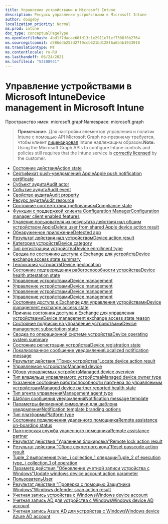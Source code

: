 ```yaml
---
title: Управление устройствами в Microsoft Intune
description: Ресурсы управления устройствами в Microsoft Intune
author: dougeby
localization_priority: Normal
ms.prod: intune
doc_type: conceptualPageType
ms.openlocfilehash: 4bd1f7dacae60fd13c1e2911e71ef7308f0b2764
ms.sourcegitcommit: d586ddb253d27f9ccb621bd128f6a6b4b1933918
ms.translationtype: MT
ms.contentlocale: ru-RU
ms.lasthandoff: 06/24/2021
ms.locfileid: "53108931"
---
```

# <a name="device-management-in-microsoft-intune"></a><span data-ttu-id="465b8-103">Управление устройствами в Microsoft Intune</span><span class="sxs-lookup"><span data-stu-id="465b8-103">Device management in Microsoft Intune</span></span>

<span data-ttu-id="465b8-104">Пространство имен: microsoft.graph</span><span class="sxs-lookup"><span data-stu-id="465b8-104">Namespace: microsoft.graph</span></span>

> <span data-ttu-id="465b8-105">**Примечание.** Для настройки элементов управления и политик Intune с помощью API Microsoft Graph по-прежнему требуется, чтобы клиент [лицензировал](https://www.microsoft.com/en-us/cloud-platform/microsoft-intune-pricing) Intune надлежащим образом.</span><span class="sxs-lookup"><span data-stu-id="465b8-105">**Note:** Using the Microsoft Graph APIs to configure Intune controls and policies still requires that the Intune service is [correctly licensed](https://www.microsoft.com/en-us/cloud-platform/microsoft-intune-pricing) by the customer.</span></span>

- [<span data-ttu-id="465b8-106">Состояние действия</span><span class="sxs-lookup"><span data-stu-id="465b8-106">Action state</span></span>](intune-devices-actionstate.md)
- [<span data-ttu-id="465b8-107">Сертификат push-уведомлений Apple</span><span class="sxs-lookup"><span data-stu-id="465b8-107">Apple push notification certificate</span></span>](intune-devices-applepushnotificationcertificate.md)
- [<span data-ttu-id="465b8-108">Субъект аудита</span><span class="sxs-lookup"><span data-stu-id="465b8-108">Audit actor</span></span>](intune-auditing-auditactor.md)
- [<span data-ttu-id="465b8-109">Событие аудита</span><span class="sxs-lookup"><span data-stu-id="465b8-109">Audit event</span></span>](intune-auditing-auditevent.md)
- [<span data-ttu-id="465b8-110">Свойство аудита</span><span class="sxs-lookup"><span data-stu-id="465b8-110">Audit property</span></span>](intune-auditing-auditproperty.md)
- [<span data-ttu-id="465b8-111">Ресурс аудита</span><span class="sxs-lookup"><span data-stu-id="465b8-111">Audit resource</span></span>](intune-auditing-auditresource.md)
- [<span data-ttu-id="465b8-112">Состояние соответствия требованиям</span><span class="sxs-lookup"><span data-stu-id="465b8-112">Compliance state</span></span>](intune-devices-compliancestate.md)
- [<span data-ttu-id="465b8-113">Функции с поддержкой клиента Configuration Manager</span><span class="sxs-lookup"><span data-stu-id="465b8-113">Configuration manager client enabled features</span></span>](intune-devices-configurationmanagerclientenabledfeatures.md)
- [<span data-ttu-id="465b8-114">Удаление пользователя из результата действия над общим устройством Apple</span><span class="sxs-lookup"><span data-stu-id="465b8-114">Delete user from shared Apple device action result</span></span>](intune-devices-deleteuserfromsharedappledeviceactionresult.md)
- [<span data-ttu-id="465b8-115">Обнаруженное приложение</span><span class="sxs-lookup"><span data-stu-id="465b8-115">Detected app</span></span>](intune-devices-detectedapp.md)
- [<span data-ttu-id="465b8-116">Результат действия над устройством</span><span class="sxs-lookup"><span data-stu-id="465b8-116">Device action result</span></span>](intune-devices-deviceactionresult.md)
- [<span data-ttu-id="465b8-117">Категория устройств</span><span class="sxs-lookup"><span data-stu-id="465b8-117">Device category</span></span>](intune-devices-devicecategory.md)
- [<span data-ttu-id="465b8-118">Тип регистрации устройства</span><span class="sxs-lookup"><span data-stu-id="465b8-118">Device enrollment type</span></span>](intune-devices-deviceenrollmenttype.md)
- [<span data-ttu-id="465b8-119">Сводка по состоянию доступа к Exchange для устройств</span><span class="sxs-lookup"><span data-stu-id="465b8-119">Device exchange access state summary</span></span>](intune-devices-deviceexchangeaccessstatesummary.md)
- [<span data-ttu-id="465b8-120">Геолокация устройств</span><span class="sxs-lookup"><span data-stu-id="465b8-120">Device geolocation</span></span>](intune-devices-devicegeolocation.md)
- [<span data-ttu-id="465b8-121">Состояние подтверждения работоспособности устройства</span><span class="sxs-lookup"><span data-stu-id="465b8-121">Device health attestation state</span></span>](intune-devices-devicehealthattestationstate.md)
- [<span data-ttu-id="465b8-122">Управление устройствами</span><span class="sxs-lookup"><span data-stu-id="465b8-122">Device management</span></span>](intune-auditing-devicemanagement.md)
- [<span data-ttu-id="465b8-123">Управление устройствами</span><span class="sxs-lookup"><span data-stu-id="465b8-123">Device management</span></span>](intune-auditing-devicemanagement.md)
- [<span data-ttu-id="465b8-124">Управление устройствами</span><span class="sxs-lookup"><span data-stu-id="465b8-124">Device management</span></span>](intune-auditing-devicemanagement.md)
- [<span data-ttu-id="465b8-125">Управление устройствами</span><span class="sxs-lookup"><span data-stu-id="465b8-125">Device management</span></span>](intune-auditing-devicemanagement.md)
- [<span data-ttu-id="465b8-126">Состояние доступа к Exchange для управления устройствами</span><span class="sxs-lookup"><span data-stu-id="465b8-126">Device management exchange access state</span></span>](intune-devices-devicemanagementexchangeaccessstate.md)
- [<span data-ttu-id="465b8-127">Причина состояния доступа к Exchange для управления устройствами</span><span class="sxs-lookup"><span data-stu-id="465b8-127">Device management exchange access state reason</span></span>](intune-devices-devicemanagementexchangeaccessstatereason.md)
- [<span data-ttu-id="465b8-128">Состояние подписки на управление устройствами</span><span class="sxs-lookup"><span data-stu-id="465b8-128">Device management subscription state</span></span>](intune-devices-devicemanagementsubscriptionstate.md)
- [<span data-ttu-id="465b8-129">Сводка по операционной системе устройства</span><span class="sxs-lookup"><span data-stu-id="465b8-129">Device operating system summary</span></span>](intune-devices-deviceoperatingsystemsummary.md)
- [<span data-ttu-id="465b8-130">Состояние регистрации устройства</span><span class="sxs-lookup"><span data-stu-id="465b8-130">Device registration state</span></span>](intune-devices-deviceregistrationstate.md)
- [<span data-ttu-id="465b8-131">Локализованное сообщение уведомления</span><span class="sxs-lookup"><span data-stu-id="465b8-131">Localized notification message</span></span>](intune-notification-localizednotificationmessage.md)
- [<span data-ttu-id="465b8-132">Результат действия "Поиск устройства"</span><span class="sxs-lookup"><span data-stu-id="465b8-132">Locate device action result</span></span>](intune-devices-locatedeviceactionresult.md)
- [<span data-ttu-id="465b8-133">Управляемое устройство</span><span class="sxs-lookup"><span data-stu-id="465b8-133">Managed device</span></span>](intune-devices-manageddevice.md)
- [<span data-ttu-id="465b8-134">Обзор управляемых устройств</span><span class="sxs-lookup"><span data-stu-id="465b8-134">Managed device overview</span></span>](intune-devices-manageddeviceoverview.md)
- [<span data-ttu-id="465b8-135">Тип владельца управляемого устройства</span><span class="sxs-lookup"><span data-stu-id="465b8-135">Managed device owner type</span></span>](intune-devices-manageddeviceownertype.md)
- [<span data-ttu-id="465b8-136">Указанное состояние работоспособности партнера по управляемым устройствам</span><span class="sxs-lookup"><span data-stu-id="465b8-136">Managed device partner reported health state</span></span>](intune-devices-manageddevicepartnerreportedhealthstate.md)
- [<span data-ttu-id="465b8-137">Тип агента управления</span><span class="sxs-lookup"><span data-stu-id="465b8-137">Management agent type</span></span>](intune-devices-managementagenttype.md)
- [<span data-ttu-id="465b8-138">Шаблон сообщения уведомления</span><span class="sxs-lookup"><span data-stu-id="465b8-138">Notification message template</span></span>](intune-notification-notificationmessagetemplate.md)
- [<span data-ttu-id="465b8-139">Параметры фирменной символики для шаблона уведомления</span><span class="sxs-lookup"><span data-stu-id="465b8-139">Notification template branding options</span></span>](intune-notification-notificationtemplatebrandingoptions.md)
- [<span data-ttu-id="465b8-140">Тип платформы</span><span class="sxs-lookup"><span data-stu-id="465b8-140">Platform type</span></span>](intune-esim-platformtype.md)
- [<span data-ttu-id="465b8-141">Состояние подключения удаленного помощника</span><span class="sxs-lookup"><span data-stu-id="465b8-141">Remote assistance on-boarding status</span></span>](intune-remoteassistance-remoteassistanceonboardingstatus.md)
- [<span data-ttu-id="465b8-142">Партнерская служба удаленного помощника</span><span class="sxs-lookup"><span data-stu-id="465b8-142">Remote assistance partner</span></span>](intune-remoteassistance-remoteassistancepartner.md)
- [<span data-ttu-id="465b8-143">Результат действия "Удаленная блокировка"</span><span class="sxs-lookup"><span data-stu-id="465b8-143">Remote lock action result</span></span>](intune-devices-remotelockactionresult.md)
- [<span data-ttu-id="465b8-144">Результат действия "Сброс секретного кода"</span><span class="sxs-lookup"><span data-stu-id="465b8-144">Reset passcode action result</span></span>](intune-devices-resetpasscodeactionresult.md)
- [<span data-ttu-id="465b8-145">Tuple_2 выполнения type_ i collection_1 операции</span><span class="sxs-lookup"><span data-stu-id="465b8-145">Tuple_2 of execution type_ i collection_1 of operation</span></span>](intune-esim-tuple_2ofexecutiontype_icollection_1ofoperation.md)
- [<span data-ttu-id="465b8-146">Параметр действия "Обновление учетной записи устройства с Windows"</span><span class="sxs-lookup"><span data-stu-id="465b8-146">Update windows device account action parameter</span></span>](intune-devices-updatewindowsdeviceaccountactionparameter.md)
- [<span data-ttu-id="465b8-147">Пользователь</span><span class="sxs-lookup"><span data-stu-id="465b8-147">User</span></span>](intune-devices-user.md)
- [<span data-ttu-id="465b8-148">Результат действия "Проверка с помощью Защитника Windows"</span><span class="sxs-lookup"><span data-stu-id="465b8-148">Windows defender scan action result</span></span>](intune-devices-windowsdefenderscanactionresult.md)
- [<span data-ttu-id="465b8-149">Учетная запись устройства с Windows</span><span class="sxs-lookup"><span data-stu-id="465b8-149">Windows device account</span></span>](intune-devices-windowsdeviceaccount.md)
- [<span data-ttu-id="465b8-150">Учетная запись AD для устройства с Windows</span><span class="sxs-lookup"><span data-stu-id="465b8-150">Windows device AD account</span></span>](intune-devices-windowsdeviceadaccount.md)
- [<span data-ttu-id="465b8-151">Учетная запись Azure AD для устройства с Windows</span><span class="sxs-lookup"><span data-stu-id="465b8-151">Windows device Azure AD account</span></span>](intune-devices-windowsdeviceazureadaccount.md)